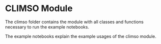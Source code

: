 # CLIMSO Module

The climso folder contains the module with all classes and functions necessary to run the example notebooks.

The example notebooks explain the example usages of the climso module.
